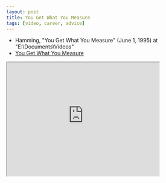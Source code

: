 ```yaml
---
layout: post
title: You Get What You Measure
tags: [video, career, advice]
---
```


- Hamming, "You Get What You Measure" (June 1, 1995) at "E:\Documents\Videos"
- [You Get What You Measure](https://www.youtube.com/watch?v=LNhcaVi3zPA)

<!--more-->

<iframe width="80%" height="300px" src="https://www.youtube.com/embed/LNhcaVi3zPA">
</iframe>